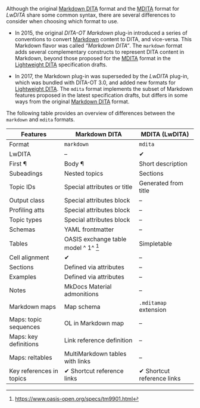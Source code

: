 Although the original [Markdown DITA](./Markdown-DITA-syntax.md) format and the [MDITA](./MDITA-syntax.md) format for _LwDITA_ share some common syntax, there are several differences to consider when choosing which format to use.

<!-- Re-use short descriptions from syntax topics -->

- In 2015, the original _DITA-OT Markdown_ plug-in introduced a series of conventions to convert [Markdown] content to DITA, and vice-versa. This Markdown flavor was called _“Markdown DITA”_. The `markdown` format adds several complementary constructs to represent DITA content in Markdown, beyond those proposed for the [MDITA](./MDITA-syntax.md) format in the [Lightweight DITA][LwDITA] specification drafts.

- In 2017, the Markdown plug-in was superseded by the _LwDITA_ plug-in, which was bundled with DITA-OT 3.0, and added new formats for [Lightweight DITA][LwDITA]. The `mdita` format implements the subset of Markdown features proposed in the latest specification drafts, but differs in some ways from the original [Markdown DITA](./Markdown-DITA-syntax.md) format.

The following table provides an overview of differences between the `markdown` and `mdita` formats.

| Features                 | Markdown DITA                        | MDITA (LwDITA)             |
| ------------------------ | ------------------------------------ | -------------------------- |
| Format                   | `markdown`                           | `mdita`                    |
| LwDITA                   | –                                    | ✔                          |
| First ¶                  | Body ¶                               | Short description          |
| Subeadings               | Nested topics                        | Sections                   |
| Topic IDs                | Special attributes or title          | Generated from title       |
| Output class             | Special attributes block             | –                          |
| Profiling atts           | Special attributes block             | –                          |
| Topic types              | Special attributes block             | –                          |
| Schemas                  | YAML frontmatter                     | –                          |
| Tables                   | OASIS exchange table model ^ 1^ [^1] | Simpletable                |
| Cell alignment           | ✔                                    | –                          |
| Sections                 | Defined via attributes               | –                          |
| Examples                 | Defined via attributes               | –                          |
| Notes                    | MkDocs Material admonitions          | –                          |
| Markdown maps            | Map schema                           | `.mditamap` extension      |
| Maps: topic sequences    | OL in Markdown map                   | –                          |
| Maps: key definitions    | Link reference definition            | –                          |
| Maps: reltables          | MultiMarkdown tables with links      | –                          |
| Key references in topics | ✔ Shortcut reference links           | ✔ Shortcut reference links |

[Markdown]: https://daringfireball.net/projects/markdown/
[LwDITA]: https://docs.oasis-open.org/dita/LwDITA/v1.0/cn01/

[^1]: <https://www.oasis-open.org/specs/tm9901.html>
